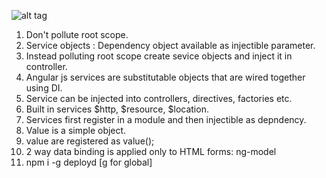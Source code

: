 ![alt tag](https://github.com/SuperMohit/angularjs/blob/master/media/menu.PNG)
1. Don't pollute root scope. 
2. Service objects : Dependency object available as injectible parameter.
3. Instead polluting root scope create sevice objects and inject it in controller.
4. Angular js services are substitutable objects that are wired together using DI.
5. Service can be injected into controllers, directives, factories etc.
6. Built in services $http, $resource, $location.
7. Services first register in a module and then  injectible as depndency.
8. Value is a simple object.
9. value are registered as value();
10. 2 way data binding is applied only to HTML forms: ng-model 
11. npm i -g deployd  [g for global]

